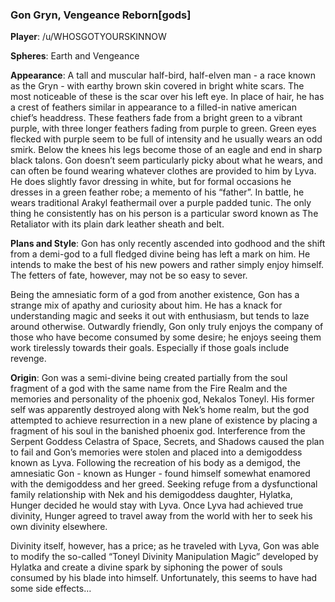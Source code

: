### Gon Gryn, Vengeance Reborn[gods]

**Player**: /u/WHOSGOTYOURSKINNOW

**Spheres**: Earth and Vengeance

**Appearance**:
A tall and muscular half-bird, half-elven man - a race known as the Gryn - with earthy brown skin covered in bright white scars. The most noticeable of these is the scar over his left eye. In place of hair, he has a crest of feathers similar in appearance to a filled-in native american chief’s headdress. These feathers fade from a bright green to a vibrant purple, with three longer feathers fading from purple to green. Green eyes flecked with purple seem to be full of intensity and he usually wears an odd smirk. Below the knees his legs become those of an eagle and end in sharp black talons. Gon doesn’t seem particularly picky about what he wears, and can often be found wearing whatever clothes are provided to him by Lyva. He does slightly favor dressing in white, but for formal occasions he dresses in a green feather robe; a memento of his “father”. In battle, he wears traditional Arakyl feathermail over a purple padded tunic. The only thing he consistently has on his person is a particular sword known as The Retaliator with its plain dark leather sheath and belt.

**Plans and Style**:
Gon has only recently ascended into godhood and the shift from a demi-god to a full fledged divine being has left a mark on him. He intends to make the best of his new powers and rather simply enjoy himself. The fetters of fate, however, may not be so easy to sever.

Being the amnesiatic form of a god from another existence, Gon has a strange mix of apathy and curiosity about him. He has a knack for understanding magic and seeks it out with enthusiasm, but tends to laze around otherwise. Outwardly friendly, Gon only truly enjoys the company of those who have become consumed by some desire; he enjoys seeing them work tirelessly towards their goals. Especially if those goals include revenge.

**Origin**:
Gon was a semi-divine being created partially from the soul fragment of a god with the same name from the Fire Realm and the memories and personality of the phoenix god, Nekalos Toneyl. His former self was apparently destroyed along with Nek’s home realm, but the god attempted to achieve resurrection in a new plane of existence by placing a fragment of his soul in the banished phoenix god. Interference from the Serpent Goddess Celastra of Space, Secrets, and Shadows caused the plan to fail and Gon’s memories were stolen and placed into a demigoddess known as Lyva. Following the recreation of his body as a demigod, the amnesiatic Gon - known as Hunger - found himself somewhat enamored with the demigoddess and her greed. Seeking refuge from a dysfunctional family relationship with Nek and his demigoddess daughter, Hylatka, Hunger decided he would stay with Lyva. Once Lyva had achieved true divinity, Hunger agreed to travel away from the world with her to seek his own divinity elsewhere.

Divinity itself, however, has a price; as he traveled with Lyva, Gon was able to modify the so-called “Toneyl Divinity Manipulation Magic” developed by Hylatka and create a divine spark by siphoning the power of souls consumed by his blade into himself. Unfortunately, this seems to have had some side effects…

